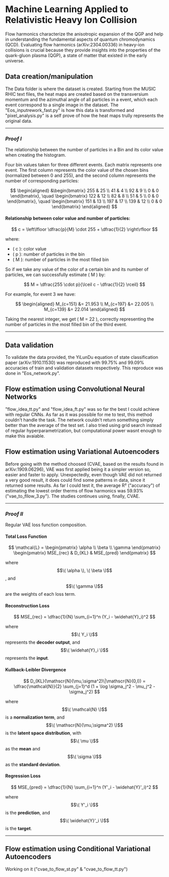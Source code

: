 # Machine Learning Applied to Relativistic Heavy Ion Collision

Flow harmonics characterize the anisotropic expansion of the QGP and help in understanding the fundamental aspects of quantum chromodynamics (QCD). Evaluating flow harmonics (arXiv:2304.00336) in heavy-ion collisions is crucial because they provide insights into the properties of the quark-gluon plasma (QGP), a state of matter that existed in the early universe.

## Data creation/manipulation
The Data folder is where the dataset is created. Starting from the MUSIC RHIC text files, the heat maps are created based on the transversium momentum and the azimuthal angle of all particles in a event, which each event correspond to a single image in the dataset. The "Eos_inputrework_fast.py" is how this data is transformed and "pixel_analysis.py" is a self prove of how the heat maps trully represents the original data. 

---
### *Proof I*

The relationship between the number of particles in a Bin and its color value when creating the histogram.

Four bin values taken for three different events. Each matrix represents one event. The first column represents the color value of the chosen bins (normalized between 0 and 255), and the second column represents the number of corresponding particles:

$$
\begin{aligned}
&\begin{bmatrix} 
  255 & 25 \\ 
   41 &  4 \\ 
   92 &  9 \\ 
    0 &  0 
\end{bmatrix}, \quad
\begin{bmatrix} 
  122 & 12 \\ 
   82 &  8 \\ 
   51 &  5 \\ 
    0 &  0 
\end{bmatrix}, \quad
\begin{bmatrix} 
  151 & 13 \\ 
  197 & 17 \\ 
  139 & 12 \\ 
    0 &  0 
\end{bmatrix}
\end{aligned}
$$

#### Relationship between color value and number of particles:

$$
c = \left\lfloor \dfrac{p}{M} \cdot 255 + \dfrac{1}{2} \right\rfloor
$$

where:

- \( c \): color value  
- \( p \): number of particles in the bin  
- \( M \): number of particles in the most filled bin  

So if we take any value of the color of a certain bin and its number of particles, we can successfully estimate \( M \) by:

$$
M = \dfrac{255 \cdot p}{\lceil c - \dfrac{1}{2} \rceil}
$$

For example, for event 3 we have:

$$
\begin{aligned}
    M_{c=151} &= 21.953 \\
    M_{c=197} &= 22.005 \\
    M_{c=139} &= 22.014
\end{aligned}
$$

Taking the nearest integer, we get \( M = 22 \), correctly representing the number of particles in the most filled bin of the third event.

---
## Data validation
To validate the data provided, the YiLunDu equation of state classification paper (arXiv:1910.11530) was reproduced with 99.75% and 99.09% accuracies of train and validation datasets respectively. This reproduce was done in "Eos_network.py".

## Flow estimation using Convolutional Neural Networks
"flow_idea_tt.py" and "flow_idea_ft.py" was so far the best I could achieve with regular CNNs. As far as it was possible for me to test, this method couldn't handle the task. The network couldn't return something simply better than the average of the test set. I also tried using grid search instead of regular hyperparametrization, but computational power wasnt enough to make this avaiable.

## Flow estimation using Variational Autoencoders
Before going with the method choosed (CVAE, based on the results found in arXiv:1909.06296), VAE was first applied being it a simpler version so, easier and faster to apply. Unexpectedly, even though VAE did not returned a very good result, it does could find some patterns in data, since it returned some results. As far I could test it, the average R² ("accuracy") of estimating the lowest order therms of flow harmonics was 59.93% ("vae_to_fllow_3.py"). The studies continues using, finally, CVAE.

---

### *Proof II*

Regular VAE loss function composition.

#### Total Loss Function

$$
\mathcal{L} = 
\begin{pmatrix} 
    \alpha \\ 
    \beta \\ 
    \gamma 
\end{pmatrix} 
\begin{pmatrix} 
    MSE_{rec} & D_{KL} & MSE_{pred} 
\end{pmatrix}
$$

where $$\( \alpha \), \( \beta \)$$, and $$\( \gamma \)$$ are the weights of each loss term.

#### Reconstruction Loss

$$
MSE_{rec} =  \dfrac{1}{N} \sum_{i=1}^n (Y_i - \widehat{Y}_i)^2
$$

where $$\( Y_i \)$$ represents the **decoder output**, and $$\( \widehat{Y}_i \)$$ represents the **input**.

#### Kullback-Leibler Divergence

$$
D_{KL}(\mathscr{N}(\mu,\sigma^2)\|\mathscr{N}(0,I)) = \dfrac{\mathcal{N}}{2} \sum_{j=1}^d (1 + \log \sigma_j^2 - \mu_j^2 - \sigma_j^2)
$$

where $$\( \mathcal{N} \)$$ is a **normalization term**, and $$\( \mathscr{N}(\mu,\sigma^2) \)$$ is the **latent space distribution**, with $$\( \mu \)$$ as the **mean** and $$\( \sigma \)$$ as the **standard deviation**.

#### Regression Loss

$$
MSE_{pred} = \dfrac{1}{N} \sum_{i=1}^n (Y'_i - \widehat{Y}'_i)^2
$$

where $$\( Y'_i \)$$ is the **prediction**, and $$\( \widehat{Y}'_i \)$$ is the **target**.

---

## Flow estimation using Conditional Variational Autoencoders
Working on it ("cvae_to_flow_st.py" & "cvae_to_flow_tt.py")
